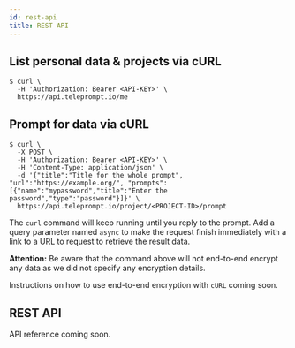 ```yaml
---
id: rest-api
title: REST API
---
```


## List personal data & projects via cURL

```
$ curl \
  -H 'Authorization: Bearer <API-KEY>' \
  https://api.teleprompt.io/me
```

## Prompt for data via cURL

```
$ curl \
  -X POST \
  -H 'Authorization: Bearer <API-KEY>' \
  -H 'Content-Type: application/json' \
  -d '{"title":"Title for the whole prompt", "url":"https://example.org/", "prompts":[{"name":"mypassword","title":"Enter the password","type":"password"}]}' \
  https://api.teleprompt.io/project/<PROJECT-ID>/prompt
```

The `curl` command will keep running until you reply to the prompt. Add a query parameter named `async` to make the request finish immediately with a link to a URL to request to retrieve the result data.

**Attention:** Be aware that the command above will not end-to-end encrypt any data as we did not specify any encryption details.

Instructions on how to use end-to-end encryption with `cURL` coming soon.

## REST API

API reference coming soon.
